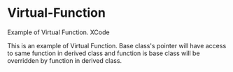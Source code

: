 # Virtual-Function
Example of Virtual Function.            XCode


This is an example of Virtual Function.
Base class's pointer will have access to same function in derived class 
and function is base class will be overridden by function in derived class. 

